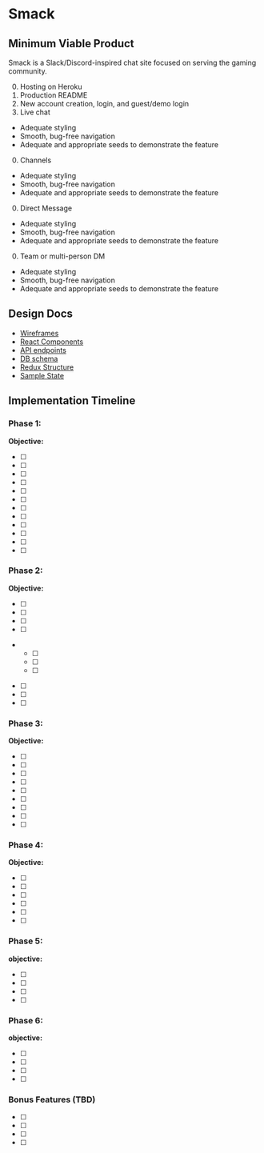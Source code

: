 # Smack

[heroku]: http://www.herokuapp.com

## Minimum Viable Product

Smack is a Slack/Discord-inspired chat site focused on serving the gaming community.

0. Hosting on Heroku
0. Production README
0. New account creation, login, and guest/demo login
0. Live chat
  * Adequate styling
  * Smooth, bug-free navigation
  * Adequate and appropriate seeds to demonstrate the feature
0. Channels
  * Adequate styling
  * Smooth, bug-free navigation
  * Adequate and appropriate seeds to demonstrate the feature
0. Direct Message
  * Adequate styling
  * Smooth, bug-free navigation
  * Adequate and appropriate seeds to demonstrate the feature
0. Team or multi-person DM
  * Adequate styling
  * Smooth, bug-free navigation
  * Adequate and appropriate seeds to demonstrate the feature

## Design Docs
* [Wireframes][wireframes]
* [React Components][components]
* [API endpoints][api-endpoints]
* [DB schema][schema]
* [Redux Structure][redux-structure]
* [Sample State][sample-state]

[wireframes]: wireframes
[components]: component-heirarchy.md
[redux-structure]: redux-structure.md
[sample-state]: sample-state.md
[api-endpoints]: api-endpoints.md
[schema]: schema.md

## Implementation Timeline

### Phase 1:

**Objective:**

- [ ]
- [ ]
- [ ]
- [ ]
- [ ]
- [ ]
- [ ]
- [ ]
- [ ]
- [ ]
- [ ]
- [ ]

### Phase 2:

**Objective:**

- [ ]
- [ ]
- [ ]
- [ ]
-
  - [ ]
  - [ ]
  - [ ]
- [ ]
- [ ]
- [ ]

### Phase 3:

**Objective:**

- [ ]
- [ ]
- [ ]
- [ ]
- [ ]
- [ ]
- [ ]
- [ ]
- [ ]

### Phase 4:

**Objective:**

- [ ]
- [ ]
- [ ]
- [ ]
- [ ]
- [ ]

### Phase 5:

**objective:**

- [ ]
- [ ]
- [ ]
- [ ]

### Phase 6:

**objective:**

- [ ]
- [ ]
- [ ]
- [ ]

### Bonus Features (TBD)
- [ ]
- [ ]
- [ ]
- [ ]
